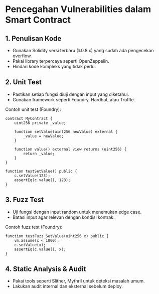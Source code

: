 # Pencegahan Vulnerabilities dalam Smart Contract

## 1. Penulisan Kode

- Gunakan Solidity versi terbaru (≥0.8.x) yang sudah ada pengecekan overflow.
- Pakai library terpercaya seperti OpenZeppelin.
- Hindari kode kompleks yang tidak perlu.

## 2. Unit Test

- Pastikan setiap fungsi diuji dengan input yang diketahui.
- Gunakan framework seperti Foundry, Hardhat, atau Truffle.

Contoh unit test (Foundry):

```solidity
contract MyContract {
    uint256 private _value;

    function setValue(uint256 newValue) external {
        _value = newValue;
    }

    function value() external view returns (uint256) {
        return _value;
    }
}

function testSetValue() public {
    c.setValue(123);
    assertEq(c.value(), 123);
}
```

## 3. Fuzz Test

- Uji fungsi dengan input random untuk menemukan edge case.
- Batasi input agar relevan dengan kondisi kontrak.

Contoh fuzz test (Foundry):

```solidity
function testFuzz_SetValue(uint256 x) public {
    vm.assume(x < 1000);
    c.setValue(x);
    assertEq(c.value(), x);
}
```

## 4. Static Analysis & Audit

- Pakai tools seperti Slither, Mythril untuk deteksi masalah umum.
- Lakukan audit internal dan eksternal sebelum deploy.
